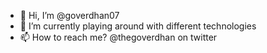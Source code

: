 - 👋 Hi, I’m @goverdhan07
- 🌱 I’m currently playing around with different technologies
- 📫 How to reach me? @thegoverdhan on twitter

<!---
goverdhan07/goverdhan07 is a ✨ special ✨ repository because its `README.md` (this file) appears on your GitHub profile.
You can click the Preview link to take a look at your changes.
--->
